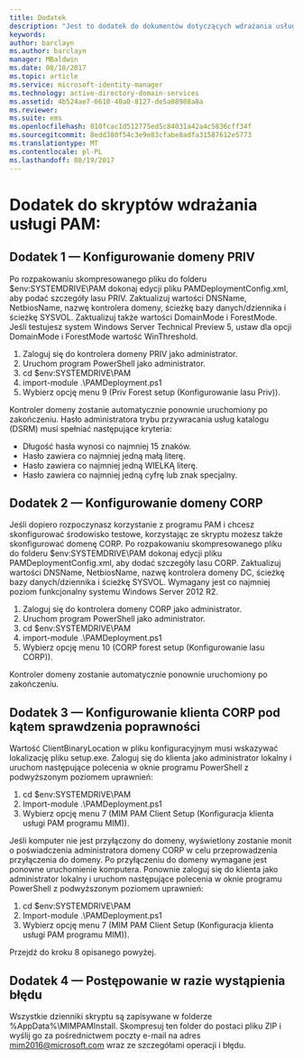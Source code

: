 ```yaml
---
title: Dodatek
description: "Jest to dodatek do dokumentów dotyczących wdrażania usługi PAM inicjowanego przez skrypty. Obejmuje konfigurowanie domen PRIV i CORP, jak również konfigurowanie klienta w celu sprawdzania poprawności oraz informacje o tym, jak poprosić o pomoc."
keywords: 
author: barclayn
ms.author: barclayn
manager: MBaldwin
ms.date: 08/18/2017
ms.topic: article
ms.service: microsoft-identity-manager
ms.technology: active-directory-domain-services
ms.assetid: 4b524ae7-6610-40a0-8127-de5a08988a8a
ms.reviewer: 
ms.suite: ems
ms.openlocfilehash: 010fcac1d512775ed5c84031a42a4c5836cff34f
ms.sourcegitcommit: 8edd380f54c3e9e83cfabe8adfa31587612e5773
ms.translationtype: MT
ms.contentlocale: pl-PL
ms.lasthandoff: 08/19/2017
---
```

# <a name="pam-deployment-scripts-addendum"></a>Dodatek do skryptów wdrażania usługi PAM:

## <a name="addendum-1-setting-up-the-priv-domain"></a>Dodatek 1 — Konfigurowanie domeny PRIV

Po rozpakowaniu skompresowanego pliku do folderu $env:SYSTEMDRIVE\PAM dokonaj edycji pliku PAMDeploymentConfig.xml, aby podać szczegóły lasu PRIV. Zaktualizuj wartości DNSName, NetbiosName, nazwę kontrolera domeny, ścieżkę bazy danych/dziennika i ścieżkę SYSVOL. Zaktualizuj także wartości DomainMode i ForestMode. Jeśli testujesz system Windows Server Technical Preview 5, ustaw dla opcji DomainMode i ForestMode wartość WinThreshold.

1. Zaloguj się do kontrolera domeny PRIV jako administrator.
2. Uruchom program PowerShell jako administrator.
3. cd $env:SYSTEMDRIVE\PAM
4. import-module .\PAMDeployment.ps1
5. Wybierz opcję menu 9 (Priv Forest setup (Konfigurowanie lasu Priv)).


Kontroler domeny zostanie automatycznie ponownie uruchomiony po zakończeniu. Hasło administratora trybu przywracania usług katalogu (DSRM) musi spełniać następujące kryteria:

  * Długość hasła wynosi co najmniej 15 znaków.
  * Hasło zawiera co najmniej jedną małą literę.
  * Hasło zawiera co najmniej jedną WIELKĄ literę.
  * Hasło zawiera co najmniej jedną cyfrę lub znak specjalny.

## <a name="addendum-2-setting-up-the-corp-domain"></a>Dodatek 2 — Konfigurowanie domeny CORP

Jeśli dopiero rozpoczynasz korzystanie z programu PAM i chcesz skonfigurować środowisko testowe, korzystając ze skryptu możesz także skonfigurować domenę CORP. Po rozpakowaniu skompresowanego pliku do folderu $env:SYSTEMDRIVE\PAM dokonaj edycji pliku PAMDeploymentConfig.xml, aby dodać szczegóły lasu CORP. Zaktualizuj wartości DNSName, NetbiosName, nazwę kontrolera domeny DC, ścieżkę bazy danych/dziennika i ścieżkę SYSVOL. Wymagany jest co najmniej poziom funkcjonalny systemu Windows Server 2012 R2.

1. Zaloguj się do kontrolera domeny CORP jako administrator.
2. Uruchom program PowerShell jako administrator.
3. cd $env:SYSTEMDRIVE\PAM
4. import-module .\PAMDeployment.ps1
5. Wybierz opcję menu 10 (CORP forest setup (Konfigurowanie lasu CORP)).

Kontroler domeny zostanie automatycznie ponownie uruchomiony po zakończeniu.

## <a name="addendum-3-setting-up-a-corp-client-to-do-the-validation"></a>Dodatek 3 — Konfigurowanie klienta CORP pod kątem sprawdzenia poprawności

Wartość ClientBinaryLocation w pliku konfiguracyjnym musi wskazywać lokalizację pliku setup.exe.
Zaloguj się do klienta jako administrator lokalny i uruchom następujące polecenia w oknie programu PowerShell z podwyższonym poziomem uprawnień:

1. cd $env:SYSTEMDRIVE\PAM
2. Import-module .\PAMDeployment.ps1
3. Wybierz opcję menu 7 (MIM PAM Client Setup (Konfiguracja klienta usługi PAM programu MIM)).


Jeśli komputer nie jest przyłączony do domeny, wyświetlony zostanie monit o poświadczenia administratora domeny CORP w celu przeprowadzenia przyłączenia do domeny. Po przyłączeniu do domeny wymagane jest ponowne uruchomienie komputera. Ponownie zaloguj się do klienta jako administrator lokalny i uruchom następujące polecenia w oknie programu PowerShell z podwyższonym poziomem uprawnień:

1. cd $env:SYSTEMDRIVE\PAM
2. Import-module .\PAMDeployment.ps1
3. Wybierz opcję menu 7 (MIM PAM Client Setup (Konfiguracja klienta usługi PAM programu MIM)).

Przejdź do kroku 8 opisanego powyżej.

## <a name="addendum-4-if-something-goes-wrong"></a>Dodatek 4 — Postępowanie w razie wystąpienia błędu

Wszystkie dzienniki skryptu są zapisywane w folderze %AppData%\MIMPAMInstall. Skompresuj ten folder do postaci pliku ZIP i wyślij go za pośrednictwem poczty e-mail na adres [mim2016@microsoft.com](mailto:mim2016@microsoft.com) wraz ze szczegółami operacji i błędu.
